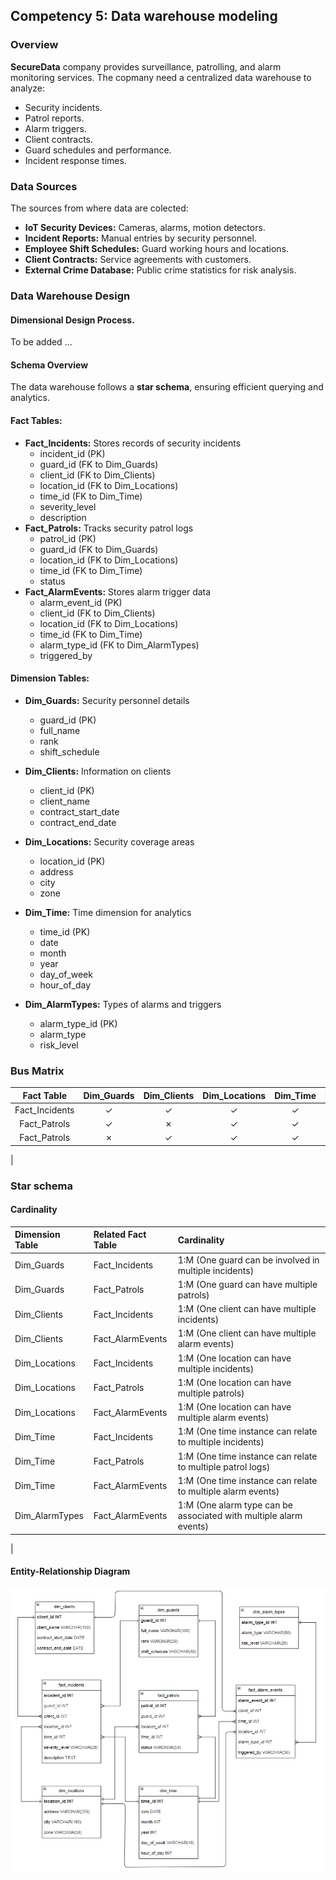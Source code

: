 ## Competency 5: Data warehouse modeling

### Overview
**SecureData** company provides surveillance, patrolling, and alarm monitoring services. The copmany need a centralized data warehouse to analyze:
- Security incidents.
- Patrol reports.
- Alarm triggers.
- Client contracts.
- Guard schedules and performance.
- Incident response times.

### Data Sources
The sources from where data are colected:
- **IoT Security Devices:** Cameras, alarms, motion detectors.
- **Incident Reports:** Manual entries by security personnel.
- **Employee Shift Schedules:** Guard working hours and locations.
- **Client Contracts:** Service agreements with customers.
- **External Crime Database:** Public crime statistics for risk analysis.

### Data Warehouse Design

#### Dimensional Design Process.
To be added ...

#### Schema Overview
The data warehouse follows a **star schema**, ensuring efficient querying and analytics.

#### Fact Tables:
- **Fact_Incidents:** Stores records of security incidents
  - incident_id (PK)
  - guard_id (FK to Dim_Guards)
  - client_id (FK to Dim_Clients)
  - location_id (FK to Dim_Locations)
  - time_id (FK to Dim_Time)
  - severity_level
  - description
- **Fact_Patrols:** Tracks security patrol logs
  - patrol_id (PK)
  - guard_id (FK to Dim_Guards)
  - location_id (FK to Dim_Locations)
  - time_id (FK to Dim_Time)
  - status
- **Fact_AlarmEvents:** Stores alarm trigger data
  - alarm_event_id (PK)
  - client_id (FK to Dim_Clients)
  - location_id (FK to Dim_Locations)
  - time_id (FK to Dim_Time)
  - alarm_type_id (FK to Dim_AlarmTypes)
  - triggered_by

#### Dimension Tables:
- **Dim_Guards:** Security personnel details
  - guard_id (PK)
  - full_name
  - rank
  - shift_schedule

- **Dim_Clients:** Information on clients
  - client_id (PK)
  - client_name
  - contract_start_date
  - contract_end_date

- **Dim_Locations:** Security coverage areas
  - location_id (PK)
  - address
  - city
  - zone

- **Dim_Time:** Time dimension for analytics
  - time_id (PK)
  - date
  - month
  - year
  - day_of_week
  - hour_of_day

- **Dim_AlarmTypes:** Types of alarms and triggers
  - alarm_type_id (PK)
  - alarm_type
  - risk_level

### Bus Matrix
| Fact Table     | Dim_Guards | Dim_Clients | Dim_Locations | Dim_Time | RigDim_AlarmTypesht |
| :------------: | :--------: | :---------: | :-----------: | :------: | :-----------------: |
| Fact_Incidents |          ✓ |          ✓ |             ✓ |        ✓ |                  ✗ |
| Fact_Patrols   |          ✓ |          ✗ |             ✓ |        ✓ |                  ✗ |
| Fact_Patrols   |          ✗ |          ✓ |             ✓ |        ✓ |                  ✓ |
|

### Star schema

#### Cardinality
| Dimension Table | Related Fact Table | Cardinality                                                       |
| :-------------- | :----------------- | :---------------------------------------------------------------- | 
| Dim_Guards      | Fact_Incidents     | 1:M (One guard can be involved in multiple incidents)             |
| Dim_Guards      | Fact_Patrols       | 1:M (One guard can have multiple patrols)                         |
| Dim_Clients     | Fact_Incidents     | 1:M (One client can have multiple incidents)                      |
| Dim_Clients     | Fact_AlarmEvents   | 1:M (One client can have multiple alarm events)                   |
| Dim_Locations   | Fact_Incidents     | 1:M (One location can have multiple incidents)                    |
| Dim_Locations   | Fact_Patrols       | 1:M (One location can have multiple patrols)                      |
| Dim_Locations   | Fact_AlarmEvents   | 1:M (One location can have multiple alarm events)                 |
| Dim_Time        | Fact_Incidents     | 1:M (One time instance can relate to multiple incidents)          |
| Dim_Time        | Fact_Patrols       | 1:M (One time instance can relate to multiple patrol logs)        |
| Dim_Time        | Fact_AlarmEvents   | 1:M (One time instance can relate to multiple alarm events)       |
| Dim_AlarmTypes  | Fact_AlarmEvents   | 1:M (One alarm type can be associated with multiple alarm events) |
|

#### Entity-Relationship Diagram
![Image 5.1](../media/image_5.1.PNG)